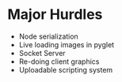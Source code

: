 


# Major Hurdles
- Node serialization
- Live loading images in pyglet
- Socket Server
- Re-doing client graphics
- Uploadable scripting system
